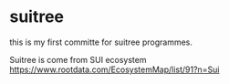 # suitree


this is my first committe for suitree programmes.

Suitree is come from SUI ecosystem
https://www.rootdata.com/EcosystemMap/list/91?n=Sui



